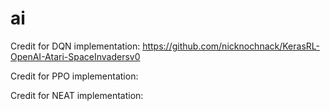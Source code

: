 # ai

Credit for DQN implementation:
https://github.com/nicknochnack/KerasRL-OpenAI-Atari-SpaceInvadersv0	


Credit for PPO implementation:


Credit for NEAT implementation: 

